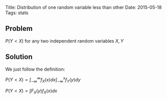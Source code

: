 Title: Distribution of one random variable less than other
Date: 2015-05-18
Tags: stats

## Problem

$P(Y<X)$ for any two independent random variables $X,Y$

## Solution

We just follow the definition:

$P(Y<X) = \int_{-\infty}^{\infty}f_X(x)dx \int_{-\infty}^{x}f_Y(y)dy$

$P(Y <X) = \int F_X(y)f_X(x)dx$
